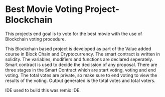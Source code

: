 # Best Movie Voting Project-Blockchain
This projects end goal is to vote for the best movie with the use of Blockchain voting procedure. 

This Blockchain based project is developed as part of the Value added course in Block Chain and Cryptocurrency. The smart contract is written in solidity. The variables, modifiers and functions are declared seperately. Smart contract is used to decide the decission of any proposal. There are three stages in the Smart Contract which are start voting, voting and end voting. The total votes are private, so make sure to end voting to view the results of the voting. Output generated is the total votes and total voters.

IDE used to build this was remix IDE.

